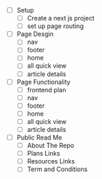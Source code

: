 - [ ] Setup
  - [ ] Create a next js project
  - [ ] set up page routing

- [ ] Page Desgin 
  - [ ] nav
  - [ ] footer
  - [ ] home
  - [ ] all quick view
  - [ ] article details
   
- [ ] Page Functionality
  - [ ] frontend plan
  - [ ] nav
  - [ ] footer
  - [ ] home
  - [ ] all quick view
  - [ ] article details
  
- [ ] Public Read Me
  - [ ] About The Repo
  - [ ] Plans Links 
  - [ ] Resources Links
  - [ ] Term and Conditions
